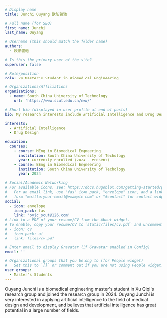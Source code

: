 ```yaml
---
# Display name
title: Junchi Ouyang 欧阳骏驰

# Full name (for SEO)
first_name: Junchi
last_name: Ouyang

# Username (this should match the folder name)
authors:
  - 欧阳骏驰

# Is this the primary user of the site?
superuser: false

# Role/position
role: 24 Master's Student in Biomedical Engineering

# Organizations/Affiliations
organizations:
  - name: South China University of Technology
    url: 'https://www.scut.edu.cn/new/'

# Short bio (displayed in user profile at end of posts)
bio: My research interests include Artificial Intelligence and Drug Design. 

interests:
  - Artificial Intelligence
  - Drug Design

education:
  courses:
    - course: MEng in Biomedical Engneering
      institution: South China University of Techology
      year: Currently Enrolled (2024 - Present)
    - course: BEng in Biomedical Engneering
      institution: South China University of Techology
      year: 2024

# Social/Academic Networking
# For available icons, see: https://docs.hugoblox.com/getting-started/page-builder/#icons
#   For an email link, use "fas" icon pack, "envelope" icon, and a link in the
#   form "mailto:your-email@example.com" or "#contact" for contact widget.
social:
  - icon: envelope
    icon_pack: fas
    link: 'oyjc_scut@126.com'
# Link to a PDF of your resume/CV from the About widget.
# To enable, copy your resume/CV to `static/files/cv.pdf` and uncomment the lines below.
# - icon: cv
#   icon_pack: ai
#   link: files/cv.pdf

# Enter email to display Gravatar (if Gravatar enabled in Config)
email: ''

# Organizational groups that you belong to (for People widget)
#   Set this to `[]` or comment out if you are not using People widget.
user_groups:
  - Master's Students
---
```


Ouyang Junchi is a biomedical engineering master's student in Xu Qiqi's research group and joined the research group in 2024. Ouyang Junchi is very interested in applying artificial intelligence to the field of medical design and development, and believes that artificial intelligence has great potential in a large number of fields.
